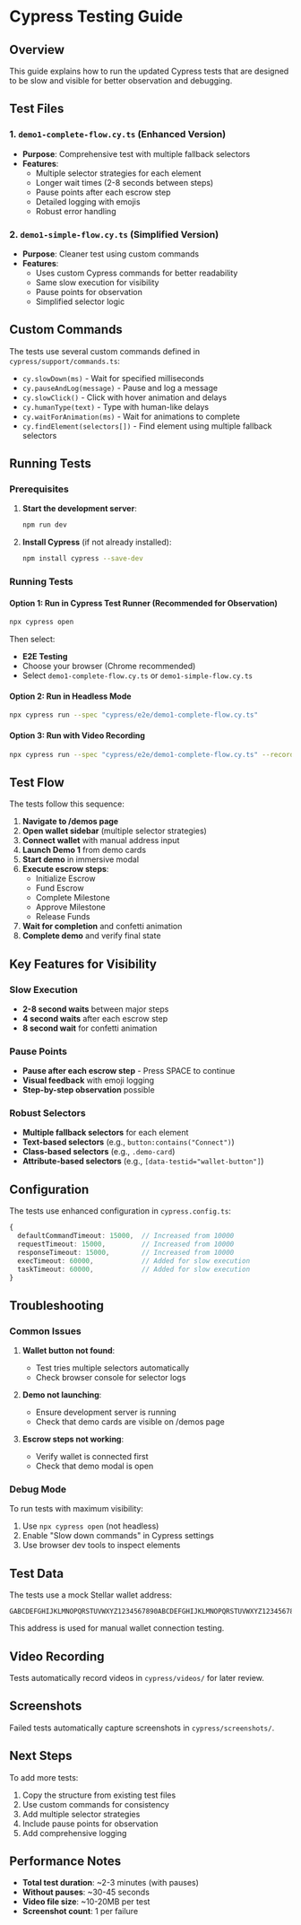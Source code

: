 # Cypress Testing Guide

## Overview

This guide explains how to run the updated Cypress tests that are designed to be slow and visible for better observation and debugging.

## Test Files

### 1. `demo1-complete-flow.cy.ts` (Enhanced Version)
- **Purpose**: Comprehensive test with multiple fallback selectors
- **Features**: 
  - Multiple selector strategies for each element
  - Longer wait times (2-8 seconds between steps)
  - Pause points after each escrow step
  - Detailed logging with emojis
  - Robust error handling

### 2. `demo1-simple-flow.cy.ts` (Simplified Version)
- **Purpose**: Cleaner test using custom commands
- **Features**:
  - Uses custom Cypress commands for better readability
  - Same slow execution for visibility
  - Pause points for observation
  - Simplified selector logic

## Custom Commands

The tests use several custom commands defined in `cypress/support/commands.ts`:

- `cy.slowDown(ms)` - Wait for specified milliseconds
- `cy.pauseAndLog(message)` - Pause and log a message
- `cy.slowClick()` - Click with hover animation and delays
- `cy.humanType(text)` - Type with human-like delays
- `cy.waitForAnimation(ms)` - Wait for animations to complete
- `cy.findElement(selectors[])` - Find element using multiple fallback selectors

## Running Tests

### Prerequisites

1. **Start the development server**:
   ```bash
   npm run dev
   ```

2. **Install Cypress** (if not already installed):
   ```bash
   npm install cypress --save-dev
   ```

### Running Tests

#### Option 1: Run in Cypress Test Runner (Recommended for Observation)
```bash
npx cypress open
```

Then select:
- **E2E Testing**
- Choose your browser (Chrome recommended)
- Select `demo1-complete-flow.cy.ts` or `demo1-simple-flow.cy.ts`

#### Option 2: Run in Headless Mode
```bash
npx cypress run --spec "cypress/e2e/demo1-complete-flow.cy.ts"
```

#### Option 3: Run with Video Recording
```bash
npx cypress run --spec "cypress/e2e/demo1-complete-flow.cy.ts" --record
```

## Test Flow

The tests follow this sequence:

1. **Navigate to /demos page**
2. **Open wallet sidebar** (multiple selector strategies)
3. **Connect wallet** with manual address input
4. **Launch Demo 1** from demo cards
5. **Start demo** in immersive modal
6. **Execute escrow steps**:
   - Initialize Escrow
   - Fund Escrow
   - Complete Milestone
   - Approve Milestone
   - Release Funds
7. **Wait for completion** and confetti animation
8. **Complete demo** and verify final state

## Key Features for Visibility

### Slow Execution
- **2-8 second waits** between major steps
- **4 second waits** after each escrow step
- **8 second wait** for confetti animation

### Pause Points
- **Pause after each escrow step** - Press SPACE to continue
- **Visual feedback** with emoji logging
- **Step-by-step observation** possible

### Robust Selectors
- **Multiple fallback selectors** for each element
- **Text-based selectors** (e.g., `button:contains("Connect")`)
- **Class-based selectors** (e.g., `.demo-card`)
- **Attribute-based selectors** (e.g., `[data-testid="wallet-button"]`)

## Configuration

The tests use enhanced configuration in `cypress.config.ts`:

```typescript
{
  defaultCommandTimeout: 15000,  // Increased from 10000
  requestTimeout: 15000,         // Increased from 10000
  responseTimeout: 15000,        // Increased from 10000
  execTimeout: 60000,            // Added for slow execution
  taskTimeout: 60000,            // Added for slow execution
}
```

## Troubleshooting

### Common Issues

1. **Wallet button not found**:
   - Test tries multiple selectors automatically
   - Check browser console for selector logs

2. **Demo not launching**:
   - Ensure development server is running
   - Check that demo cards are visible on /demos page

3. **Escrow steps not working**:
   - Verify wallet is connected first
   - Check that demo modal is open

### Debug Mode

To run tests with maximum visibility:

1. Use `npx cypress open` (not headless)
2. Enable "Slow down commands" in Cypress settings
3. Use browser dev tools to inspect elements

## Test Data

The tests use a mock Stellar wallet address:
```
GABCDEFGHIJKLMNOPQRSTUVWXYZ1234567890ABCDEFGHIJKLMNOPQRSTUVWXYZ1234567890
```

This address is used for manual wallet connection testing.

## Video Recording

Tests automatically record videos in `cypress/videos/` for later review.

## Screenshots

Failed tests automatically capture screenshots in `cypress/screenshots/`.

## Next Steps

To add more tests:

1. Copy the structure from existing test files
2. Use custom commands for consistency
3. Add multiple selector strategies
4. Include pause points for observation
5. Add comprehensive logging

## Performance Notes

- **Total test duration**: ~2-3 minutes (with pauses)
- **Without pauses**: ~30-45 seconds
- **Video file size**: ~10-20MB per test
- **Screenshot count**: 1 per failure
